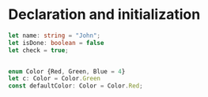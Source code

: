 # Declaration and initialization

```typescript
let name: string = "John";
let isDone: boolean = false
let check = true;


enum Color {Red, Green, Blue = 4}
let c: Color = Color.Green
const defaultColor: Color = Color.Red;

```
